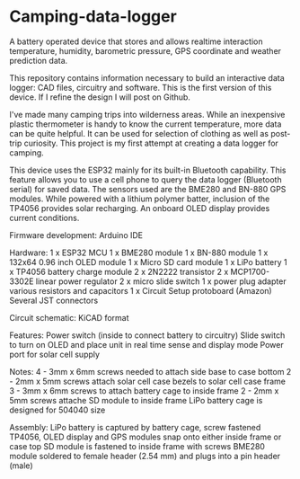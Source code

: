 # Camping-data-logger
A battery operated device that stores and allows realtime interaction temperature, humidity, barometric pressure, GPS coordinate and weather prediction data.

This repository contains information necessary to build an interactive data logger: CAD files, circuitry and software. This is the first version of this device. If I refine the design I will post on Github.

I've made many camping trips into wilderness areas. While an inexpensive plastic thermometer is handy to know the current temperature, more data can be quite helpful. It can be used for selection of clothing as well as post-trip curiosity. This project is my first attempt at creating a data logger for camping.

This device uses the ESP32 mainly for its built-in Bluetooth capability. This feature allows you to use a cell phone to query the data logger (Bluetooth serial) for saved data. The sensors used are the BME280 and BN-880 GPS modules. While powered with a lithium polymer batter, inclusion of the TP4056 provides solar recharging. An onboard OLED display provides current conditions.

Firmware development: Arduino IDE

Hardware:
1 x ESP32 MCU
1 x BME280 module
1 x BN-880 module
1 x 132x64 0.96 inch OLED module
1 x Micro SD card module
1 x LiPo battery
1 x TP4056 battery charge module
2 x 2N2222 transistor
2 x MCP1700-3302E linear power regulator
2 x micro slide switch
1 x power plug adapter
various resistors and capacitors
1 x Circuit Setup protoboard (Amazon)
Several JST connectors

Circuit schematic: KiCAD format

Features:
Power switch (inside to connect battery to circuitry)
Slide switch to turn on OLED and place unit in real time sense and display mode
Power port for solar cell supply

Notes:
4 - 3mm x 6mm screws needed to attach side base to case bottom
2 - 2mm x 5mm screws attach solar cell case bezels to solar cell case frame
3 - 3mm x 6mm screws to attach battery cage to inside frame
2 - 2mm x 5mm screws attache SD module to inside frame
LiPo battery cage is designed for 504040 size

Assembly:
LiPo battery is captured by battery cage, screw fastened
TP4056, OLED display and GPS modules snap onto either inside frame or case top
SD module is fastened to inside frame with screws
BME280 module soldered to female header (2.54 mm) and plugs into a pin header (male)

